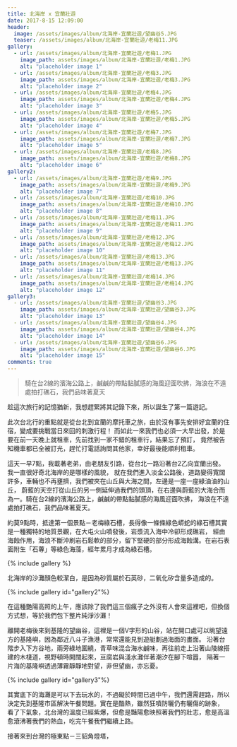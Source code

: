 ```yaml
---
title: 北海岸 x 宜蘭壯遊
date: 2017-8-15 12:09:00
header:
  image: /assets/images/album/北海岸-宜蘭壯遊/望幽谷5.JPG
  teaser: /assets/images/album/北海岸-宜蘭壯遊/老梅11.JPG
gallery:
  - url: /assets/images/album/北海岸-宜蘭壯遊/老梅1.JPG
    image_path: assets/images/album/北海岸-宜蘭壯遊/老梅1.JPG
    alt: "placeholder image 1"
  - url: /assets/images/album/北海岸-宜蘭壯遊/老梅3.JPG
    image_path: assets/images/album/北海岸-宜蘭壯遊/老梅3.JPG
    alt: "placeholder image 2"
  - url: /assets/images/album/北海岸-宜蘭壯遊/老梅4.JPG
    image_path: assets/images/album/北海岸-宜蘭壯遊/老梅4.JPG
    alt: "placeholder image 3"
  - url: /assets/images/album/北海岸-宜蘭壯遊/老梅5.JPG
    image_path: assets/images/album/北海岸-宜蘭壯遊/老梅5.JPG
    alt: "placeholder image 4"
  - url: /assets/images/album/北海岸-宜蘭壯遊/老梅7.JPG
    image_path: assets/images/album/北海岸-宜蘭壯遊/老梅7.JPG
    alt: "placeholder image 5"
  - url: /assets/images/album/北海岸-宜蘭壯遊/老梅8.JPG
    image_path: assets/images/album/北海岸-宜蘭壯遊/老梅8.JPG
    alt: "placeholder image 6"
gallery2:
  - url: /assets/images/album/北海岸-宜蘭壯遊/老梅9.JPG
    image_path: assets/images/album/北海岸-宜蘭壯遊/老梅9.JPG
    alt: "placeholder image 7"
  - url: /assets/images/album/北海岸-宜蘭壯遊/老梅10.JPG
    image_path: assets/images/album/北海岸-宜蘭壯遊/老梅10.JPG
    alt: "placeholder image 8"
  - url: /assets/images/album/北海岸-宜蘭壯遊/老梅11.JPG
    image_path: assets/images/album/北海岸-宜蘭壯遊/老梅11.JPG
    alt: "placeholder image 9"
  - url: /assets/images/album/北海岸-宜蘭壯遊/老梅12.JPG
    image_path: assets/images/album/北海岸-宜蘭壯遊/老梅12.JPG
    alt: "placeholder image 10"
  - url: /assets/images/album/北海岸-宜蘭壯遊/老梅13.JPG
    image_path: assets/images/album/北海岸-宜蘭壯遊/老梅13.JPG
    alt: "placeholder image 11"
  - url: /assets/images/album/北海岸-宜蘭壯遊/老梅14.JPG
    image_path: assets/images/album/北海岸-宜蘭壯遊/老梅14.JPG
    alt: "placeholder image 12"
gallery3:
  - url: /assets/images/album/北海岸-宜蘭壯遊/望幽谷3.JPG
    image_path: assets/images/album/北海岸-宜蘭壯遊/望幽谷3.JPG
    alt: "placeholder image 13"
  - url: /assets/images/album/北海岸-宜蘭壯遊/望幽谷4.JPG
    image_path: assets/images/album/北海岸-宜蘭壯遊/望幽谷4.JPG
    alt: "placeholder image 14"    
  - url: /assets/images/album/北海岸-宜蘭壯遊/望幽谷6.JPG
    image_path: assets/images/album/北海岸-宜蘭壯遊/望幽谷6.JPG
    alt: "placeholder image 15"
comments: true
---
```


>騎在台2線的濱海公路上，鹹鹹的帶點黏膩感的海風迎面吹拂，海浪在不遠處拍打礁石，我們品味著夏天

趁這次旅行的記憶猶新，我想趕緊將其記錄下來，所以誕生了第一篇遊記。

此次台北行的重點就是從台北到宜蘭的摩托車之旅，由於沒有事先安排好宜蘭的住宿，變成要挑戰當日來回的刺激行程！
而如此一來我們也必須一大早出發，於是要在前一天晚上就租車，先前找到一家不錯的租車行，結果忘了預訂，
竟然被告知機車都已全被訂光，趕忙打電話詢問其他家，幸好最後能順利租車。

這天一早7點，我載著老弟，由老朋友引路，從台北一路沿著台2乙向宜蘭出發。我一直很好奇北海岸的是哪樣的風貌，
就在我們進入淡金公路後，道路變得寬闊許多，車輛也不再壅擠，我們被夾在山丘與大海之間，左邊是一座一座綠油油的山丘，
蔚藍的天空打從山丘的另一側延伸過我們的頭頂，在右邊與蔚藍的大海合而為一。騎在台2線的濱海公路上，鹹鹹的帶點黏膩感的海風迎面吹拂，
海浪在不遠處拍打礁石，我們品味著夏天。

約莫9點時，抵達第一個景點－老梅綠石槽，長得像一條條綠色蟒蛇的綠石槽其實是一種獨特的地質景觀，在大屯火山噴發後，岩漿流入海中冷卻形成礁岩，
經由海蝕作用，海浪不斷沖刷岩石鬆軟的部分，留下堅硬的部分形成海蝕溝。在岩石表面附生「石蓴」等綠色海藻，經年累月才成為綠石槽。

{% include gallery %}

北海岸的沙灘顏色較潔白，是因為砂質屬於石英砂，二氧化矽含量多造成的。

{% include gallery id="gallery2"%}

在這種艷陽高照的上午，應該除了我們這三個瘋子之外沒有人會來這裡吧，但換個方式想，等於我們包下整片純淨沙灘！

離開老梅後來到基隆的望幽谷，這裡是一個V字形的山谷，站在開口處可以眺望遠方的基隆嶼，因為鄰近八斗子漁港，常常還能見到遊艇劃過海面的畫面。
沿著台階步入下方谷地，兩旁綠地圍繞，青草味混合海水鹹味，再往前走上沿著山陵線搭建的木棧道，視野頓時開闊起來，豆腐岩與淺水灘伴著潮汐在腳下喧囂，
隔著一片海的基隆嶼透過薄霧靜靜地對望，非但望幽，亦忘憂。

{% include gallery id="gallery3"%}

其實底下的海灘是可以下去玩水的，不過礙於時間已過中午，我們還需趕路，所以決定先到基隆市區解決午餐問題。實在是酷熱，雖然狂噴防曬仍有曬傷的跡象，
看了下氣象，北台灣的溫度已經紫爆，但愈是豔陽愈映照著我們的壯志，愈是高溫愈滾沸著我們的熱血，吃完午餐我們繼續上路。

接著來到台灣的極東點－三貂角燈塔，


